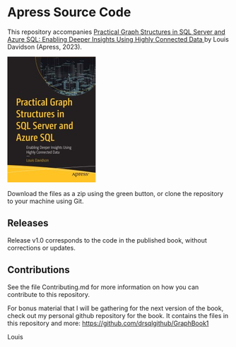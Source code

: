 # Apress Source Code

This repository accompanies [Practical Graph Structures in SQL Server and Azure SQL: Enabling Deeper Insights Using Highly Connected Data ](https://www.link.springer.com/book/10.1007/978-1-4842-9458-1) by Louis Davidson (Apress, 2023).

[comment]: #cover
![Cover image](9781484294581.jpg)

Download the files as a zip using the green button, or clone the repository to your machine using Git.

## Releases

Release v1.0 corresponds to the code in the published book, without corrections or updates.

## Contributions

See the file Contributing.md for more information on how you can contribute to this repository.


For bonus material that I will be gathering for the next version of the book, check out my personal github repository for the book. It contains the files in this repository and more: https://github.com/drsqlgithub/GraphBook1

Louis

